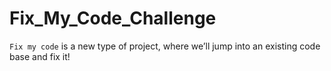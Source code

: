 # Fix_My_Code_Challenge
`Fix my code` is a new type of project, where we’ll jump into an existing code base and fix it!

